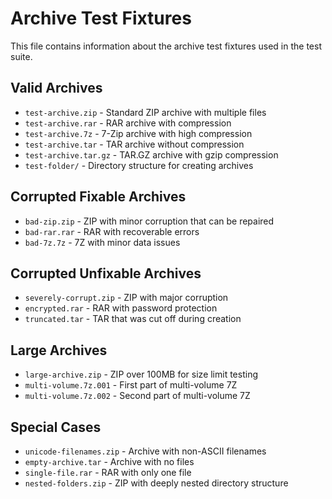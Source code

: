 ﻿# Archive Test Fixtures

This file contains information about the archive test fixtures used in the test suite.

## Valid Archives

- `test-archive.zip` - Standard ZIP archive with multiple files
- `test-archive.rar` - RAR archive with compression
- `test-archive.7z` - 7-Zip archive with high compression
- `test-archive.tar` - TAR archive without compression
- `test-archive.tar.gz` - TAR.GZ archive with gzip compression
- `test-folder/` - Directory structure for creating archives

## Corrupted Fixable Archives

- `bad-zip.zip` - ZIP with minor corruption that can be repaired
- `bad-rar.rar` - RAR with recoverable errors
- `bad-7z.7z` - 7Z with minor data issues

## Corrupted Unfixable Archives

- `severely-corrupt.zip` - ZIP with major corruption
- `encrypted.rar` - RAR with password protection
- `truncated.tar` - TAR that was cut off during creation

## Large Archives

- `large-archive.zip` - ZIP over 100MB for size limit testing
- `multi-volume.7z.001` - First part of multi-volume 7Z
- `multi-volume.7z.002` - Second part of multi-volume 7Z

## Special Cases

- `unicode-filenames.zip` - Archive with non-ASCII filenames
- `empty-archive.tar` - Archive with no files
- `single-file.rar` - RAR with only one file
- `nested-folders.zip` - ZIP with deeply nested directory structure
